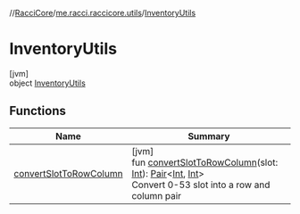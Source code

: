 //[RacciCore](../../../index.md)/[me.racci.raccicore.utils](../index.md)/[InventoryUtils](index.md)

# InventoryUtils

[jvm]\
object [InventoryUtils](index.md)

## Functions

| Name | Summary |
|---|---|
| [convertSlotToRowColumn](convert-slot-to-row-column.md) | [jvm]<br>fun [convertSlotToRowColumn](convert-slot-to-row-column.md)(slot: [Int](https://kotlinlang.org/api/latest/jvm/stdlib/kotlin/-int/index.html)): [Pair](https://kotlinlang.org/api/latest/jvm/stdlib/kotlin/-pair/index.html)&lt;[Int](https://kotlinlang.org/api/latest/jvm/stdlib/kotlin/-int/index.html), [Int](https://kotlinlang.org/api/latest/jvm/stdlib/kotlin/-int/index.html)&gt;<br>Convert 0-53 slot into a row and column pair |
